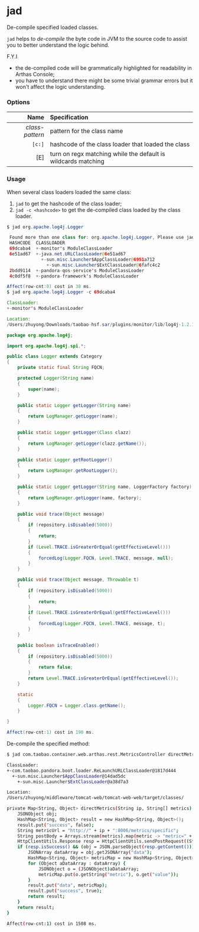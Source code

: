 jad
===

De-compile specified loaded classes.

`jad` helps to *de-compile* the byte code in JVM to the source code to assist you to better understand the logic behind.

F.Y.I
* the de-compiled code will be grammatically highlighted for readability in Arthas Console;
* you have to understand there might be some trivial grammar errors but it won't affect the logic understanding.

### Options

|Name|Specification|
|---:|:---|
|*class-pattern*|pattern for the class name|
|`[c:]`|hashcode of the class loader that loaded the class|
|[E]|turn on regx matching while the default is wildcards matching|

### Usage

When several class loaders loaded the same class:
1. `jad` to get the hashcode of the class loader;
2. `jad -c <hashcode>` to get the de-compiled class loaded by the class loader.

```java
$ jad org.apache.log4j.Logger

 Found more than one class for: org.apache.log4j.Logger, Please use jad -c hashcode org.apache.log4j.Logger
 HASHCODE  CLASSLOADER
 69dcaba4  +-monitor's ModuleClassLoader
 6e51ad67  +-java.net.URLClassLoader@6e51ad67
             +-sun.misc.Launcher$AppClassLoader@6951a712
               +-sun.misc.Launcher$ExtClassLoader@6fafc4c2
 2bdd9114  +-pandora-qos-service's ModuleClassLoader
 4c0df5f8  +-pandora-framework's ModuleClassLoader

Affect(row-cnt:0) cost in 38 ms.
$ jad org.apache.log4j.Logger -c 69dcaba4

ClassLoader:
+-monitor's ModuleClassLoader

Location:
/Users/zhuyong/Downloads/taobao-hsf.sar/plugins/monitor/lib/log4j-1.2.14.jar

package org.apache.log4j;

import org.apache.log4j.spi.*;

public class Logger extends Category
{
    private static final String FQCN;

    protected Logger(String name)
    {
        super(name);
    }

    public static Logger getLogger(String name)
    {
        return LogManager.getLogger(name);
    }

    public static Logger getLogger(Class clazz)
    {
        return LogManager.getLogger(clazz.getName());
    }

    public static Logger getRootLogger()
    {
        return LogManager.getRootLogger();
    }

    public static Logger getLogger(String name, LoggerFactory factory)
    {
        return LogManager.getLogger(name, factory);
    }

    public void trace(Object message)
    {
        if (repository.isDisabled(5000))
        {
            return;
        }
        if (Level.TRACE.isGreaterOrEqual(getEffectiveLevel()))
        {
            forcedLog(Logger.FQCN, Level.TRACE, message, null);
        }
    }

    public void trace(Object message, Throwable t)
    {
        if (repository.isDisabled(5000))
        {
            return;
        }
        if (Level.TRACE.isGreaterOrEqual(getEffectiveLevel()))
        {
            forcedLog(Logger.FQCN, Level.TRACE, message, t);
        }
    }

    public boolean isTraceEnabled()
    {
        if (repository.isDisabled(5000))
        {
            return false;
        }
        return Level.TRACE.isGreaterOrEqual(getEffectiveLevel());
    }

    static
    {
        Logger.FQCN = Logger.class.getName();
    }

}

Affect(row-cnt:1) cost in 190 ms.
```

De-compile the specified method:

```sh
$ jad com.taobao.container.web.arthas.rest.MetricsController directMetrics

ClassLoader:
+-com.taobao.pandora.boot.loader.ReLaunchURLClassLoader@1817d444
  +-sun.misc.Launcher$AppClassLoader@14dad5dc
    +-sun.misc.Launcher$ExtClassLoader@a38d7a3

Location:
/Users/zhuyong/middleware/tomcat-web/tomcat-web-web/target/classes/

private Map<String, Object> directMetrics(String ip, String[] metrics) {
    JSONObject obj;
    HashMap<String, Object> result = new HashMap<String, Object>();
    result.put("success", false);
    String metricUrl = "http://" + ip + ":8006/metrics/specific";
    String postBody = Arrays.stream(metrics).map(metric -> "metric=" + metric).collect(Collectors.joining("&"));
    HttpClientUtils.Response resp = HttpClientUtils.sendPostRequest((String)metricUrl, (String)postBody);
    if (resp.isSuccess() && (obj = JSON.parseObject(resp.getContent())).containsKey("success") && obj.getBoolean("success").booleanValue() && obj.containsKey("data")) {
        JSONArray dataArray = obj.getJSONArray("data");
        HashMap<String, Object> metricMap = new HashMap<String, Object>();
        for (Object aDataArray : dataArray) {
            JSONObject o = (JSONObject)aDataArray;
            metricMap.put(o.getString("metric"), o.get("value"));
        }
        result.put("data", metricMap);
        result.put("success", true);
        return result;
    }
    return result;
}

Affect(row-cnt:1) cost in 1508 ms.
```
